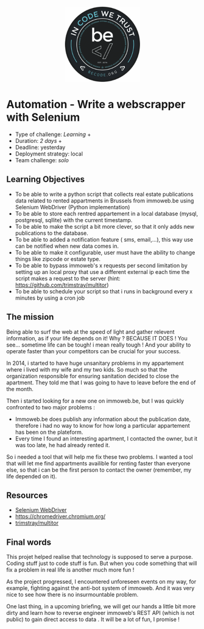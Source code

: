 <p align="center">
   <img src="assets/becode.png" alt="BeCode" width="197"/>
</p>

# Automation - Write a webscrapper with Selenium
- Type of challenge: *Learning* +
- Duration: *2 days* +
- Deadline: yesterday
- Deployment strategy: local
- Team challenge: *solo*

## Learning Objectives
- To be able to write a python script that collects real estate publications data related to rented appartments in Brussels from immoweb.be using Selenium WebDriver (Python implementation)
- To be able to store each rentred appartement in a local database (mysql, postgresql, sqllite) with the current timestamp.
- To be able to make the script a bit more clever, so that it only adds new publications to the database.
- To be able to added a notification feature ( sms, email,...), this way use can be notified when new data comes in.
- To be able to make it configurable, user must have the ability to change things like zipcode or estate type.
- To be able to bypass immoweb's x requests per second limitation by setting up an local proxy that use a different external ip each time the script makes a request to the server (hint: https://github.com/trimstray/multitor)
- To be able to schedule your script so that i runs in background every x minutes by using  a cron job

## The mission
Being able to surf the web at the speed of light and gather relevent information, as if your life depends on it! Why ? BECAUSE IT DOES ! You see... sometime life can be tough! i mean really tough ! And your ability to operate faster than your competitors can be crucial for your success.

In 2014, i started to have huge unsanitary problems in my appartement where i lived with my wife and my two kids. So much so that the organization responsible for ensuring sanitation decided to close the apartment. They told me that I was going to have to leave before the end of the month.

Then i started looking for a new one on immoweb.be, but I was quickly confronted to two major problems :

- Immoweb.be does publish any information about the publication date, therefore i had no way to know for how long a particular appartement has been on the plateform.
- Every time I found an interesting apartment, I contacted the owner, but it was too late, he had already rented it.

So i needed a tool that will help me fix these two problems. I wanted a tool that will let me find appartments availible for renting faster than everyone else, so that i can be the first person to contact the owner (remember, my life depended on it).

## Resources
- [Selenium WebDriver](https://www.selenium.dev/documentation/en/getting_started/)
- https://chromedriver.chromium.org/
- [trimstray/multitor](https://github.com/trimstray/multitor)

## Final words
This projet helped realise that technology is supposed to serve a purpose. Coding stuff just to code stuff is fun. But when you code something that will fix a problem in real life is another much more fun !

As the project progressed, I encountered unforeseen events on my way, for example, fighting against the anti-bot system of immoweb. And it was very nice to see how there is no insurmountable problem.

One last thing, in a upcoming briefing, we will get our hands a little bit more dirty and learn how to reverse engineer immoweb's REST API (which is not public) to gain direct access to data . It will be a lot of fun, I promise !
